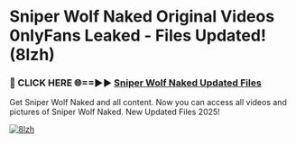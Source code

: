 # Sniper Wolf Naked Original Videos 0nlyFans Leaked - Files Updated! (8lzh)

<h3>🔴 CLICK HERE 🌐==►► <a href="https://tinyurl.com/yckcrads" rel="nofollow">Sniper Wolf Naked Updated Files</a></h3>

Get Sniper Wolf Naked and all content. Now you can access all videos and pictures of Sniper Wolf Naked. New Updated Files 2025!

[![8lzh](https://i.imgur.com/hpKpOFt.gif)](https://tinyurl.com/yckcrads)
